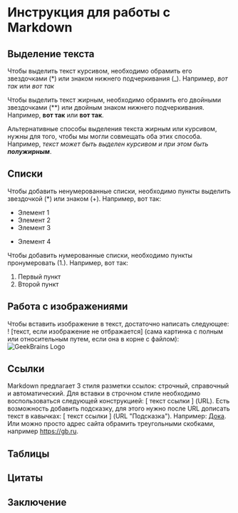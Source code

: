 # Инструкция для работы с Markdown

## Выделение текста

Чтобы выделить текст курсивом, необходимо обрамить его звездочками (*) или знаком нижнего подчеркивания (_). Например, *вот так* или _вот так_

Чтобы выделить текст жирным, необходимо обрамить его двойными звездочками (**) или двойным знаком нижнего подчеркивания. Например, **вот так** или __вот так__.

Альтернативные способы выделения текста жирным или курсивом, нужны для того, чтобы мы могли совмещать оба этих способа. Например, _текст может быть выделен курсивом и при этом быть **полужирным**_.

## Списки

Чтобы добавить ненумерованные списки, необходимо пункты выделить звездочкой (*) или знаком (+). 
Например, вот так:
* Элемент 1
* Элемент 2
* Элемент 3
+ Элемент 4

Чтобы добавить нумерованные списки, необходимо пункты пронумеровать (1.).
Например, вот так:
1. Первый пункт
2. Второй пункт

## Работа с изображениями

Чтобы вставить изображение в текст, достаточно написать следующее: ! [текст, если изображение не отбражается] (сама картинка с полным или относительным путем, если она в корне с файлом):
![GeekBrains Logo](GeekBrains.png)

## Ссылки

Markdown предлагает 3 стиля разметки ссылок: строчный, справочный и автоматический. Для вставки в строчном стиле необходимо воспользоваться следующей конструкцией: [ текст ссылки ] (URL). Есть возможность добавить подсказку, для этого нужно после URL дописать текст в кавычках: [ текст ссылки ] (URL "Подсказка"). Например: [Дока](https:://doka.guide "Энциклопедия про Web-dev"). Или можно просто адрес сайта обрамить треугольными скобками, например <https://gb.ru>.

## Таблицы

## Цитаты

## Заключение